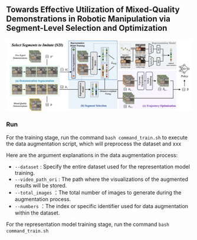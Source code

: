 ## Towards Effective Utilization of Mixed-Quality Demonstrations in Robotic Manipulation via Segment-Level Selection and Optimization

<img src="./img/model.png" alt="xx picture" width="700">

### Run
For the training stage, run the command `bash command_train.sh` to execute the data augmentation script, which will preprocess the dataset and xxx

Here are the argument explanations in the data augmentation process:
* `--dataset` : Specify the entire dataset used for the representation model training.
* `--video_path_ori` : The path where the visualizations of the augmented results will be stored. 
* `--total_images` ：The total number of images to generate during the augmentation process.
* `--numbers` ：The index or specific identifier used for data augmentation within the dataset. 

For the representation model training stage, run the command `bash command_train.sh`
